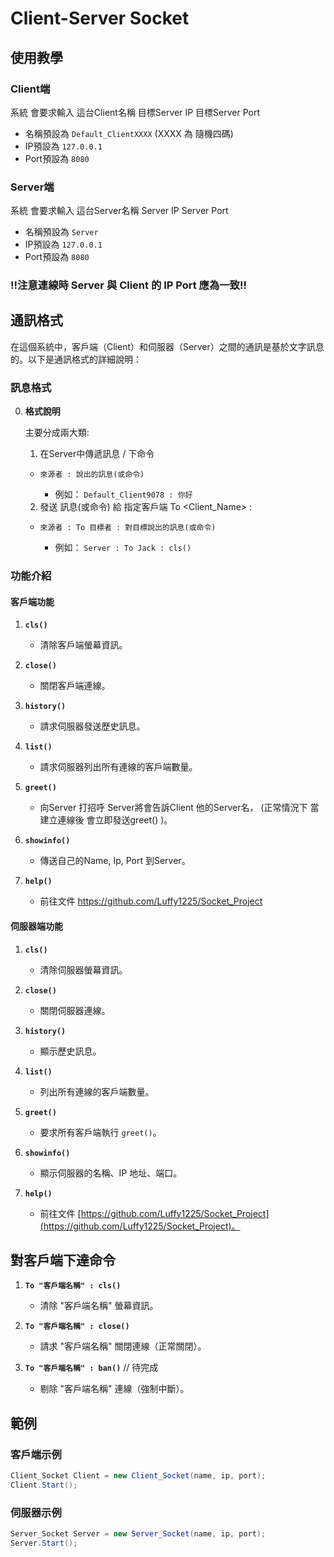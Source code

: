 # Client-Server Socket

## 使用教學 

### Client端

系統 會要求輸入 這台Client名稱 目標Server IP 目標Server Port

* 名稱預設為 `Default_ClientXXXX` (XXXX 為 隨機四碼)
* IP預設為 `127.0.0.1` 
* Port預設為 `8080`

### Server端

系統 會要求輸入 這台Server名稱 Server IP Server Port

* 名稱預設為 `Server` 
* IP預設為 `127.0.0.1` 
* Port預設為 `8080`

### !!注意連線時 Server 與 Client 的 IP Port 應為一致!!


## 通訊格式

在這個系統中，客戶端（Client）和伺服器（Server）之間的通訊是基於文字訊息的。以下是通訊格式的詳細說明：

### 訊息格式

0. **格式說明**
    
    主要分成兩大類:
    1. 在Server中傳遞訊息 / 下命令
    - `來源者 : 說出的訊息(或命令)`
        
         - 例如： `Default_Client9078 : 你好`

    2. 發送 訊息(或命令) 給 指定客戶端 To <Client_Name> :<Message>
    - `來源者 : To 目標者 : 對目標說出的訊息(或命令)`

         - 例如： `Server : To Jack : cls()`


### 功能介紹


#### 客戶端功能

1. **`cls()`**
   - 清除客戶端螢幕資訊。

2. **`close()`**
   - 關閉客戶端連線。

3. **`history()`**
   - 請求伺服器發送歷史訊息。

4. **`list()`**
   - 請求伺服器列出所有連線的客戶端數量。
     
5. **`greet()`**
   - 向Server 打招呼 Server將會告訴Client 他的Server名， (正常情況下 當建立連線後 會立即發送greet() )。

6. **`showinfo()`**
   - 傳送自己的Name, Ip, Port 到Server。

7. **`help()`**
   - 前往文件 https://github.com/Luffy1225/Socket_Project

#### 伺服器端功能

1. **`cls()`**
   - 清除伺服器螢幕資訊。

2. **`close()`**
   - 關閉伺服器連線。

3. **`history()`**
   - 顯示歷史訊息。

4. **`list()`**
   - 列出所有連線的客戶端數量。

5. **`greet()`**
   - 要求所有客戶端執行 `greet()`。

6. **`showinfo()`**
   - 顯示伺服器的名稱、IP 地址、端口。

7. **`help()`**
   - 前往文件 [https://github.com/Luffy1225/Socket_Project](https://github.com/Luffy1225/Socket_Project)。

## 對客戶端下達命令

1. **`To "客戶端名稱" : cls()`**
   - 清除 "客戶端名稱" 螢幕資訊。

2. **`To "客戶端名稱" : close()`**
   - 請求 "客戶端名稱" 關閉連線（正常關閉）。

3. **`To "客戶端名稱" : ban()`** // 待完成
   - 剔除 "客戶端名稱" 連線（強制中斷）。

## 範例

### 客戶端示例

```csharp
Client_Socket Client = new Client_Socket(name, ip, port);
Client.Start();
```

### 伺服器示例
```csharp
Server_Socket Server = new Server_Socket(name, ip, port);
Server.Start();
```

